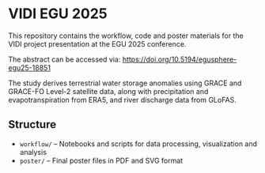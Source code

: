 # VIDI EGU 2025

This repository contains the workflow, code and poster materials for the VIDI project presentation at the EGU 2025 conference.

The abstract can be accessed via:
https://doi.org/10.5194/egusphere-egu25-18851

The study derives terrestrial water storage anomalies using GRACE and GRACE-FO Level-2 satellite data, along with precipitation and evapotranspiration from ERA5, and river discharge data from GLoFAS.

## Structure

- `workflow/` – Notebooks and scripts for data processing, visualization and analysis  
- `poster/` – Final poster files in PDF and SVG format
